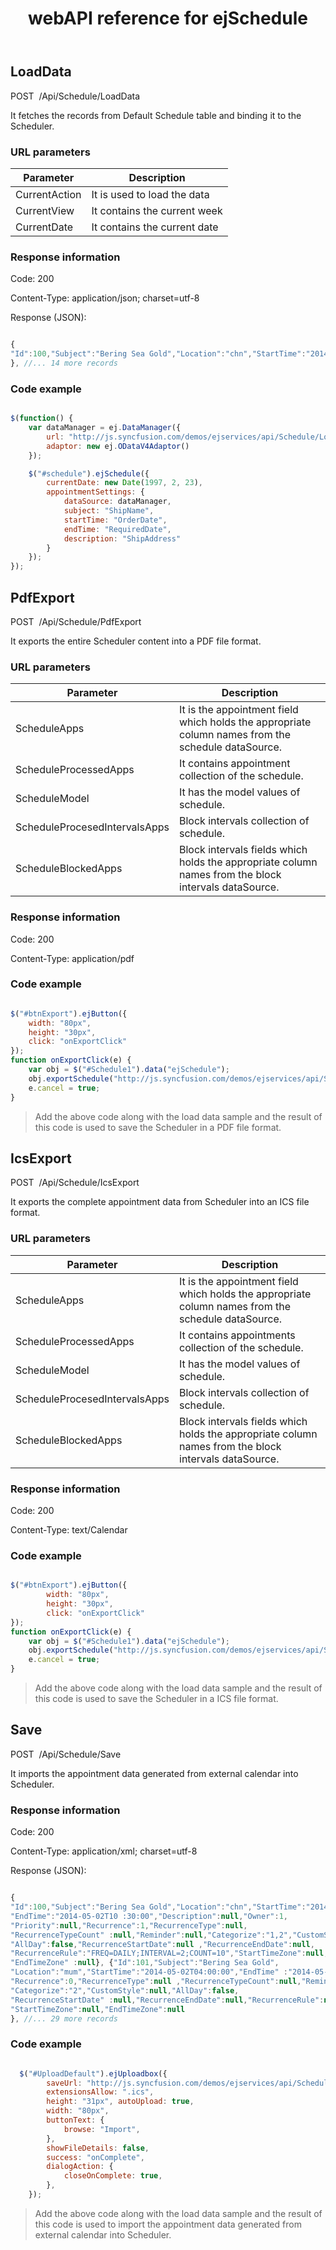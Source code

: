 ﻿---
layout: post
title: webAPI reference for ejSchedule
description: webAPI reference for ejSchedule
documentation: API
platform: js-webapi
keywords: Schedule, ejSchedule, syncfusion, ejSchedule webapi
---

## LoadData

<a>POST&nbsp;&nbsp;/Api/Schedule/LoadData</a>

It fetches the records from Default Schedule table and binding it to the Scheduler.

### URL parameters

|  Parameter |  Description | 
|---|---|
|CurrentAction|It is used to load the data|
|CurrentView|It contains the current week|
|CurrentDate|It contains the current date|

### Response information 

Code: 200

Content-Type: application/json; charset=utf-8

Response (JSON):   

```javascript

{
"Id":100,"Subject":"Bering Sea Gold","Location":"chn","StartTime":"2014-05-02T09:00:00","EndTime":"2014-05-02T10 :30:00","Description":null,"Owner":1,"Priority":null,"Recurrence":1,"RecurrenceType":null,"RecurrenceTypeCount" :null,"Reminder":null,"Categorize":"1,2","CustomStyle":null,"AllDay":false,"RecurrenceStartDate":null ,"RecurrenceEndDate":null,"RecurrenceRule":"FREQ=DAILY;INTERVAL=2;COUNT=10","StartTimeZone":null,"EndTimeZone" :null}, {"Id":101,"Subject":"Bering Sea Gold","Location":"mum","StartTime":"2014-05-02T04:00:00","EndTime" :"2014-05-02T05:00:00","Description":null,"Owner":1,"Priority":null,"Recurrence":0,"RecurrenceType":null ,"RecurrenceTypeCount":null,"Reminder":null,"Categorize":"2","CustomStyle":null,"AllDay":false,"RecurrenceStartDate" :null,"RecurrenceEndDate":null,"RecurrenceRule":null,"StartTimeZone":null,"EndTimeZone":null
}, //... 14 more records 

```

### Code example 

```javascript

$(function() {
    var dataManager = ej.DataManager({
        url: "http://js.syncfusion.com/demos/ejservices/api/Schedule/LoadData",
        adaptor: new ej.ODataV4Adaptor()
    });

    $("#schedule").ejSchedule({
        currentDate: new Date(1997, 2, 23),
        appointmentSettings: {
            dataSource: dataManager,
            subject: "ShipName",
            startTime: "OrderDate",
            endTime: "RequiredDate",
            description: "ShipAddress"
        }
    });
});	

```
## PdfExport

<a>POST&nbsp;&nbsp;/Api/Schedule/PdfExport</a>

It exports the entire Scheduler content into a PDF file format.

### URL parameters

|  Parameter |  Description | 
|---|---|
|ScheduleApps|It is the appointment field which holds the appropriate column names from the schedule dataSource.|
|ScheduleProcessedApps|It contains appointment collection of the schedule.|
|ScheduleModel|It has the model values of schedule.|
|ScheduleProcesedIntervalsApps|Block intervals collection of schedule.| 
|ScheduleBlockedApps|Block intervals fields which holds the appropriate column names from the block intervals dataSource.| 

### Response information 

Code: 200

Content-Type: application/pdf

### Code example 

```javascript

$("#btnExport").ejButton({
    width: "80px",
    height: "30px",
    click: "onExportClick"
});
function onExportClick(e) {
    var obj = $("#Schedule1").data("ejSchedule");
    obj.exportSchedule("http://js.syncfusion.com/demos/ejservices/api/Schedule/PDFExport", null, null);
    e.cancel = true;
}

```
>Add the above code along with the load data sample and the result of this code is used to save the Scheduler in a PDF file format.

## IcsExport

<a>POST&nbsp;&nbsp;/Api/Schedule/IcsExport</a>

It exports the complete appointment data from Scheduler into an ICS file format.

### URL parameters

|  Parameter |  Description | 
|---|---|
|ScheduleApps|It is the appointment field which holds the appropriate column names from the schedule dataSource.|
|ScheduleProcessedApps|It contains appointments collection of the schedule.|
|ScheduleModel|It has the model values of schedule.|
|ScheduleProcesedIntervalsApps|Block intervals collection of schedule.| 
|ScheduleBlockedApps|Block intervals fields which holds the appropriate column names from the block intervals dataSource.| 

### Response information 

Code: 200

Content-Type: text/Calendar

### Code example 


```javascript

$("#btnExport").ejButton({
		width: "80px",
		height: "30px",
		click: "onExportClick"
});
function onExportClick(e) {
    var obj = $("#Schedule1").data("ejSchedule");
    obj.exportSchedule("http://js.syncfusion.com/demos/ejservices/api/Schedule/ICSExport", null, null);
    e.cancel = true;
}

```
>Add the above code along with the load data sample and the result of this code is used to save the Scheduler in a ICS file format.


## Save

<a>POST&nbsp;&nbsp;/Api/Schedule/Save</a>

It imports the appointment data generated from external calendar into Scheduler.

### Response information 

Code: 200

Content-Type: application/xml; charset=utf-8

Response (JSON):   

```javascript

{
"Id":100,"Subject":"Bering Sea Gold","Location":"chn","StartTime":"2014-05-02T09:00:00",
"EndTime":"2014-05-02T10 :30:00","Description":null,"Owner":1,
"Priority":null,"Recurrence":1,"RecurrenceType":null,
"RecurrenceTypeCount" :null,"Reminder":null,"Categorize":"1,2","CustomStyle":null,
"AllDay":false,"RecurrenceStartDate":null ,"RecurrenceEndDate":null,
"RecurrenceRule":"FREQ=DAILY;INTERVAL=2;COUNT=10","StartTimeZone":null,
"EndTimeZone" :null}, {"Id":101,"Subject":"Bering Sea Gold",
"Location":"mum","StartTime":"2014-05-02T04:00:00","EndTime" :"2014-05-02T05:00:00","Description":null,"Owner":1,"Priority":null,
"Recurrence":0,"RecurrenceType":null ,"RecurrenceTypeCount":null,"Reminder":null,
"Categorize":"2","CustomStyle":null,"AllDay":false,
"RecurrenceStartDate" :null,"RecurrenceEndDate":null,"RecurrenceRule":null,
"StartTimeZone":null,"EndTimeZone":null
}, //... 29 more records 

```
### Code example 


```javascript

  $("#UploadDefault").ejUploadbox({
		saveUrl: "http://js.syncfusion.com/demos/ejservices/api/Schedule/Save",
		extensionsAllow: ".ics",
		height: "31px", autoUpload: true,
		width: "80px",
		buttonText: {
			browse: "Import",
		},
		showFileDetails: false,
		success: "onComplete",
		dialogAction: {
			closeOnComplete: true,
		},
    });

```
>Add the above code along with the load data sample and the result of this code is used to import the appointment data generated from external calendar into Scheduler.
